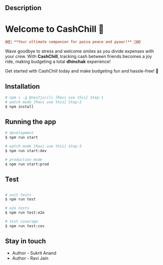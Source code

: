 
## Description

# Welcome to CashChill 💸 

```diff
@@🌟 **Your ultimate companion for paisa peace and pyaar!** 🌟@@
```

Wave goodbye to stress and welcome smiles as you divide expenses with your crew. With **CashChill**, tracking cash between friends becomes a joy ride, making budgeting a total **dhinchak** experience!

Get started with CashChill today and make budgeting fun and hassle-free! 🚀 

## Installation

```bash
# npm i -g @nestjs/cli [Ravi use this] Step-1
# watch mode [Ravi use this] Step-2
$ npm install
```

## Running the app

```bash
# development
$ npm run start

# watch mode [Ravi use this] Step-3
$ npm run start:dev

# production mode
$ npm run start:prod
```

## Test

```bash

# unit tests
$ npm run test

# e2e tests
$ npm run test:e2e

# test coverage
$ npm run test:cov
```

## Stay in touch

- Author - Sukrit Anand 
- Author - Ravi Jain 
